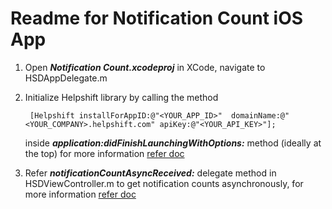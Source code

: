 Readme for Notification Count iOS App
=====================================

1. Open ***Notification Count.xcodeproj*** in XCode, navigate to HSDAppDelegate.m

2. Initialize Helpshift library by calling the method
   
   ```
   	[Helpshift installForAppID:@"<YOUR_APP_ID>"  domainName:@"<YOUR_COMPANY>.helpshift.com" apiKey:@"<YOUR_API_KEY>"];
   ```
   inside ***application:didFinishLaunchingWithOptions:*** method (ideally at the top) 
   for more information [refer doc](http://www.helpshift.com/docs/howto/ios/v2.x/#authentication)

3. Refer ***notificationCountAsyncReceived:*** delegate method in HSDViewController.m to get notification counts asynchronously, 
   for more information [refer doc](http://www.helpshift.com/docs/howto/ios/v2.x/#notif-polling)